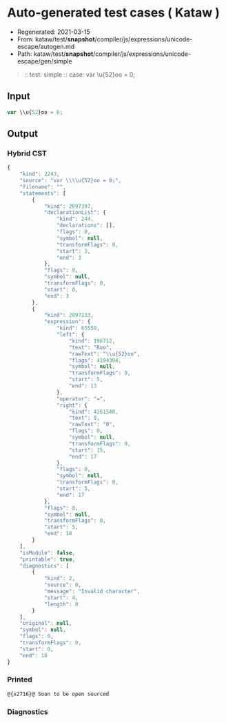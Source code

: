 # Auto-generated test cases ( Kataw )
- Regenerated: 2021-03-15
- From: kataw/test/__snapshot__/compiler/js/expressions/unicode-escape/autogen.md
- Path: kataw/test/__snapshot__/compiler/js/expressions/unicode-escape/gen/simple
> :: test: simple
> :: case: var \\u{52}oo = 0;
## Input

`````js
var \\u{52}oo = 0;
`````

## Output

### Hybrid CST

```javascript
{
    "kind": 2243,
    "source": "var \\\\u{52}oo = 0;",
    "filename": "",
    "statements": [
        {
            "kind": 2097397,
            "declarationList": {
                "kind": 244,
                "declarations": [],
                "flags": 0,
                "symbol": null,
                "transformFlags": 0,
                "start": 3,
                "end": 3
            },
            "flags": 0,
            "symbol": null,
            "transformFlags": 0,
            "start": 0,
            "end": 3
        },
        {
            "kind": 2097233,
            "expression": {
                "kind": 65550,
                "left": {
                    "kind": 196712,
                    "text": "Roo",
                    "rawText": "\\u{52}oo",
                    "flags": 4194304,
                    "symbol": null,
                    "transformFlags": 0,
                    "start": 5,
                    "end": 13
                },
                "operator": "=",
                "right": {
                    "kind": 4261540,
                    "text": 0,
                    "rawText": "0",
                    "flags": 0,
                    "symbol": null,
                    "transformFlags": 0,
                    "start": 15,
                    "end": 17
                },
                "flags": 0,
                "symbol": null,
                "transformFlags": 0,
                "start": 5,
                "end": 17
            },
            "flags": 0,
            "symbol": null,
            "transformFlags": 0,
            "start": 5,
            "end": 18
        }
    ],
    "isModule": false,
    "printable": true,
    "diagnostics": [
        {
            "kind": 2,
            "source": 0,
            "message": "Invalid character",
            "start": 4,
            "length": 0
        }
    ],
    "original": null,
    "symbol": null,
    "flags": 0,
    "transformFlags": 0,
    "start": 0,
    "end": 18
}
```

### Printed

```javascript
@{x2716}@ Soon to be open sourced
```

### Diagnostics

```javascript

```

